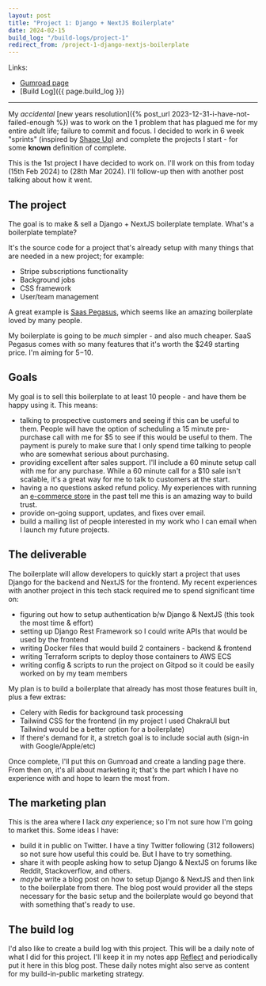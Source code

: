 ```yaml
---
layout: post
title: "Project 1: Django + NextJS Boilerplate"
date: 2024-02-15
build_log: "/build-logs/project-1"
redirect_from: /project-1-django-nextjs-boilerplate
---
```


Links:

- [Gumroad page](https://asadjb.gumroad.com/l/nextjs-django-template)
- [Build Log]({{ page.build_log }})

---

My _accidental_ [new years resolution]({% post_url 2023-12-31-i-have-not-failed-enough %}) was to work on the 1 problem that has plagued me for my entire adult life; failure to commit and focus. I decided to work in 6 week "sprints" (inspired by [Shape Up](https://basecamp.com/shapeup)) and complete the projects I start - for some **known** definition of complete.

This is the 1st project I have decided to work on. I'll work on this from today (15th Feb 2024) to (28th Mar 2024). I'll follow-up then with another post talking about how it went.

## The project

The goal is to make & sell a Django + NextJS boilerplate template. What's a boilerplate template?

It's the source code for a project that's already setup with many things that are needed in a new project; for example:

- Stripe subscriptions functionality
- Background jobs
- CSS framework
- User/team management

A great example is [Saas Pegasus](https://www.saaspegasus.com/), which seems like an amazing boilerplate loved by many people.

My boilerplate is going to be _much_ simpler - and also much cheaper. SaaS Pegasus comes with so many features that it's worth the $249 starting price. I'm aiming for $5-$10.

## Goals

My goal is to sell this boilerplate to at least 10 people - and have them be happy using it. This means:

- talking to prospective customers and seeing if this can be useful to them. People will have the option of scheduling a 15 minute pre-purchase call with me for $5 to see if this would be useful to them. The payment is purely to make sure that I only spend time talking to people who are somewhat serious about purchasing.
- providing excellent after sales support. I'll include a 60 minute setup call with me for any purchase. While a 60 minute call for a $10 sale isn't scalable, it's a great way for me to talk to customers at the start.
- having a no questions asked refund policy. My experiences with running an [e-commerce store](https://khalil-ahmed.com/) in the past tell me this is an amazing way to build trust.
- provide on-going support, updates, and fixes over email.
- build a mailing list of people interested in my work who I can email when I launch my future projects.

## The deliverable

The boilerplate will allow developers to quickly start a project that uses Django for the backend and NextJS for the frontend. My recent experiences with another project in this tech stack required me to spend significant time on:

- figuring out how to setup authentication b/w Django & NextJS (this took the most time & effort)
- setting up Django Rest Framework so I could write APIs that would be used by the frontend
- writing Docker files that would build 2 containers - backend & frontend
- writing Terraform scripts to deploy those containers to AWS ECS
- writing config & scripts to run the project on Gitpod so it could be easily worked on by my team members

My plan is to build a boilerplate that already has most those features built in, plus a few extras:

- Celery with Redis for background task processing
- Tailwind CSS for the frontend (in my project I used ChakraUI but Tailwind would be a better option for a boilerplate)
- If there's demand for it, a stretch goal is to include social auth (sign-in with Google/Apple/etc)

Once complete, I'll put this on Gumroad and create a landing page there. From then on, it's all about marketing it; that's the part which I have no experience with and hope to learn the most from.

## The marketing plan

This is the area where I lack _any_ experience; so I'm not sure how I'm going to market this. Some ideas I have:

- build it in public on Twitter. I have a tiny Twitter following (312 followers) so not sure how useful this could be. But I have to try something.
- share it with people asking how to setup Django & NextJS on forums like Reddit, Stackoverflow, and others.
- _maybe_ write a blog post on how to setup Django & NextJS and then link to the boilerplate from there. The blog post would provider all the steps necessary for the basic setup and the boilerplate would go beyond that with something that's ready to use.

## The build log

I'd also like to create a build log with this project. This will be a daily note of what I did for this project. I'll keep it in my notes app [Reflect](https://reflect.app/) and periodically put it here in this blog post. These daily notes might also serve as content for my build-in-public marketing strategy.
